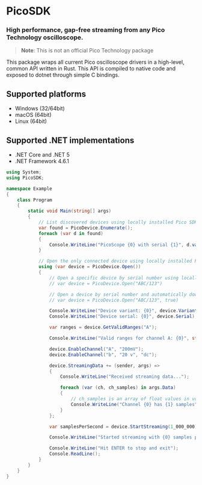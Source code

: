 # PicoSDK

### High performance, gap-free streaming from any Pico Technology oscilloscope.

> **Note**: This is not an official Pico Technology package

This package wraps all current Pico oscilloscope drivers in a high-level, common
API written in Rust. This API is compiled to native code and exposed to dotnet
through simple C bindings.

## Supported platforms

- Windows (32/64bit)
- macOS (64bit)
- Linux (64bit)

## Supported .NET implementations

- .NET Core and .NET 5
- .NET Framework 4.6.1

```csharp
using System;
using PicoSDK;

namespace Example
{
    class Program
    {
        static void Main(string[] args)
        {
            // List discovered devices using locally installed Pico SDKs
            var found = PicoDevice.Enumerate();
            foreach (var d in found)
            {
                Console.WriteLine("PicoScope {0} with serial {1}", d.variant, d.serial);
            }

            // Open the only connected device using locally installed Pico SDKs
            using (var device = PicoDevice.Open())
            {
                // Open a specific device by serial number using locally installed Pico SDKs
                // var device = PicoDevice.Open("ABC/123")

                // Open a device by serial number and automatically download missing drivers
                // var device = PicoDevice.Open("ABC/123", true)

                Console.WriteLine("Device variant: {0}", device.Variant);
                Console.WriteLine("Device serial: {0}", device.Serial);

                var ranges = device.GetValidRanges("A");

                Console.WriteLine("Valid ranges for channel A: {0}", string.Join(", ", ranges));

                device.EnableChannel("A", "200mV");
                device.EnableChannel("b", "20 v", "dc");

                device.StreamingData += (sender, args) =>
                {
                    Console.WriteLine("Received streaming data...");

                    foreach (var (ch, ch_samples) in args.Data)
                    {
                        // ch_samples is an array of float values in volts
                        Console.WriteLine("Channel {0} has {1} samples", ch, ch_samples.Length);
                    }
                };

                var samplesPerSecond = device.StartStreaming(1_000_000);

                Console.WriteLine("Started streaming with {0} samples per second", samplesPerSecond);

                Console.WriteLine("Hit ENTER to stop and exit");
                Console.ReadLine();
            }
        }
    }
}

```
